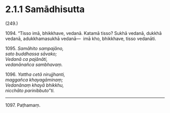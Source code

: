 

# 2.1.1 Samādhisutta




(249.)

1094\. “Tisso imā, bhikkhave, vedanā. Katamā tisso? Sukhā vedanā, dukkhā vedanā, adukkhamasukhā vedanā—  imā kho, bhikkhave, tisso vedanāti.

1095\. _Samāhito sampajāno,_  
_sato buddhassa sāvako;_  
_Vedanā ca pajānāti,_  
_vedanānañca sambhavaṃ._  


1096\. _Yattha cetā nirujjhanti,_  
_maggañca khayagāminaṃ;_  
_Vedanānaṃ khayā bhikkhu,_  
_nicchāto parinibbuto”ti._  


---

1097\. Paṭhamaṃ.





